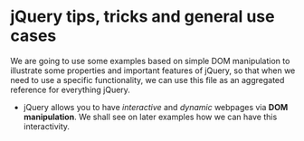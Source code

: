 # jQuery tips, tricks and general use cases

We are going to use some examples based on simple DOM manipulation to illustrate some properties and important features of jQuery, so that when we need to use a specific functionality, we can use this file as an aggregated reference for everything jQuery.

- jQuery allows you to have _interactive_ and _dynamic_ webpages via **DOM manipulation**. We shall see on later examples how we can have this interactivity. 
